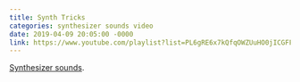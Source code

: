 ```yaml
---
title: Synth Tricks
categories: synthesizer sounds video
date: 2019-04-09 20:05:00 -0000
link: https://www.youtube.com/playlist?list=PL6gRE6x7kQfqOWZUuHO0jICGFFFyfwsuQ
---
```

[Synthesizer sounds](https://www.youtube.com/playlist?list=PL6gRE6x7kQfqOWZUuHO0jICGFFFyfwsuQ).
